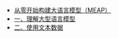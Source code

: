 +   [从零开始构建大语言模型（MEAP）](README.md)
+   [一、理解大型语言模型](bd-llm-scr_1.md)
+   [二、使用文本数据](bd-llm-scr_2.md)